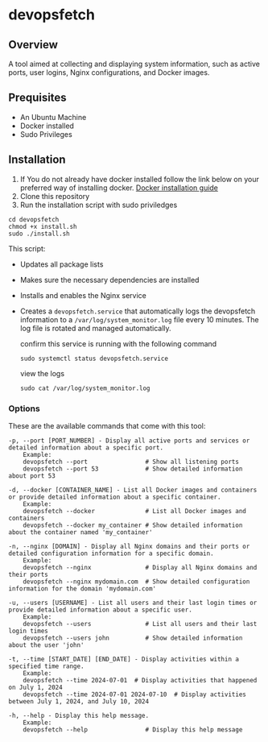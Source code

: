 # devopsfetch

## Overview
A tool aimed at collecting and displaying system information, such as active ports, user logins, Nginx configurations, and Docker images.
## Prequisites
* An Ubuntu Machine
* Docker installed
* Sudo Privileges

## Installation
1. If You do not already have docker installed follow the link below on your preferred way of installing docker.
[Docker installation guide](https://docs.docker.com/engine/install/)
2. Clone this repository
3. Run the installation script with sudo priviledges
```
cd devopsfetch
chmod +x install.sh
sudo ./install.sh
```
This script:
* Updates all package lists
* Makes sure the necessary dependencies are installed
* Installs and enables the Nginx service
* Creates a `devopsfetch.service` that automatically logs the devopsfetch information to a `/var/log/system_monitor.log` file every 10 minutes. The log file is rotated and managed automatically.


  confirm this service is running with the following command
  ```
  sudo systemctl status devopsfetch.service
  ```
  view the logs
  ````
  sudo cat /var/log/system_monitor.log
  ````

### Options
These are the available commands that come with this tool:
```
-p, --port [PORT_NUMBER] - Display all active ports and services or detailed information about a specific port.
    Example:
    devopsfetch --port                # Show all listening ports
    devopsfetch --port 53             # Show detailed information about port 53

-d, --docker [CONTAINER_NAME] - List all Docker images and containers or provide detailed information about a specific container.
    Example:
    devopsfetch --docker              # List all Docker images and containers
    devopsfetch --docker my_container # Show detailed information about the container named 'my_container'

-n, --nginx [DOMAIN] - Display all Nginx domains and their ports or detailed configuration information for a specific domain.
    Example:
    devopsfetch --nginx               # Display all Nginx domains and their ports
    devopsfetch --nginx mydomain.com  # Show detailed configuration information for the domain 'mydomain.com'

-u, --users [USERNAME] - List all users and their last login times or provide detailed information about a specific user.
    Example:
    devopsfetch --users               # List all users and their last login times
    devopsfetch --users john          # Show detailed information about the user 'john'

-t, --time [START_DATE] [END_DATE] - Display activities within a specified time range.
    Example:
    devopsfetch --time 2024-07-01  # Display activities that happened on July 1, 2024
    devopsfetch --time 2024-07-01 2024-07-10  # Display activities between July 1, 2024, and July 10, 2024

-h, --help - Display this help message.
    Example:
    devopsfetch --help                # Display this help message
```

